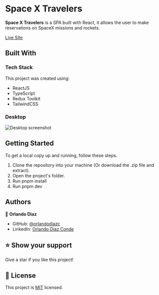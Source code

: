 # Space X Travelers <a name="about-project"></a>

**Space X Travelers** is a SPA built with React, it allows the user to make reservations on SpaceX missions and rockets.

[Live Site](https://space-travelers.odiaz.com.co/)

## Built With <a name="built-with"></a>

### Tech Stack <a name="tech-stack"></a>

This project was created using:

  <ul>
    <li>ReactJS</li>
    <li>TypeScript</li>
    <li>Redux Toolkit</li>
    <li>TailwindCSS</li>
  </ul>

### Desktop

![Desktop screenshot](https://raw.githubusercontent.com/orlandodiazc/space-x-travelers/main/public/opengraph-image.webp)

## Getting Started <a name="getting-started"></a>

To get a local copy up and running, follow these steps.

1. Clone the repository into your machine (Or download the .zip file and extract).
2. Open the project's folder.
3. Run pnpm install
4. Run pnpm dev

## Authors <a name="authors"></a>

👤 **Orlando Diaz**

- GitHub: [@orlandodiazc](https://github.com/orlandodiazc)
- LinkedIn: [Orlando Diaz Conde](www.linkedin.com/in/orlando-diaz-conde)

<!-- FUTURE FEATURES -->

## ⭐️ Show your support <a name="support"></a>

Give a star if you like this project!

<!-- LICENSE -->

## 📝 License <a name="license"></a>

This project is [MIT](./LICENSE) licensed.
